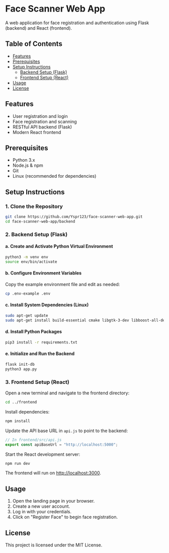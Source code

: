 # Face Scanner Web App

A web application for face registration and authentication using Flask (backend) and React (frontend).

## Table of Contents

- [Features](#features)
- [Prerequisites](#prerequisites)
- [Setup Instructions](#setup-instructions)
  - [Backend Setup (Flask)](#backend-setup-flask)
  - [Frontend Setup (React)](#frontend-setup-react)
- [Usage](#usage)
- [License](#license)

## Features

- User registration and login
- Face registration and scanning
- RESTful API backend (Flask)
- Modern React frontend

## Prerequisites

- Python 3.x
- Node.js & npm
- Git
- Linux (recommended for dependencies)

## Setup Instructions

### 1. Clone the Repository

```sh
git clone https://github.com/Yspr123/face-scanner-web-app.git
cd face-scanner-web-app/backend
```

### 2. Backend Setup (Flask)

#### a. Create and Activate Python Virtual Environment

```sh
python3 -m venv env
source env/bin/activate
```

#### b. Configure Environment Variables

Copy the example environment file and edit as needed:

```sh
cp .env-example .env
```

#### c. Install System Dependencies (Linux)

```sh
sudo apt-get update
sudo apt-get install build-essential cmake libgtk-3-dev libboost-all-dev
```

#### d. Install Python Packages

```sh
pip3 install -r requirements.txt
```

#### e. Initialize and Run the Backend

```sh
flask init-db
python3 app.py
```

### 3. Frontend Setup (React)

Open a new terminal and navigate to the frontend directory:

```sh
cd ../frontend
```

Install dependencies:

```sh
npm install
```

Update the API base URL in `api.js` to point to the backend:

```js
// In frontend/src/api.js
export const apiBaseUrl = "http://localhost:5000";
```

Start the React development server:

```sh
npm run dev
```

The frontend will run on [http://localhost:3000](http://localhost:3000).

## Usage

1. Open the landing page in your browser.
2. Create a new user account.
3. Log in with your credentials.
4. Click on "Register Face" to begin face registration.

## License

This project is licensed under the MIT License.


